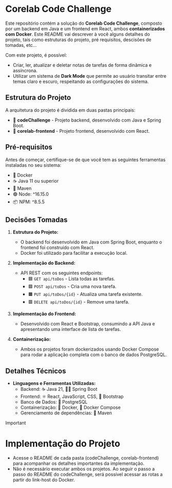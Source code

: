 # Corelab Code Challenge

Este repositório contém a solução do **Corelab Code Challenge**, composto por um backend em Java e um frontend em React, ambos **containerizados com Docker**. Este README vai descrever à você alguns detalhes do projeto, tais como estruturas do projeto, pré requisitos, descisões de tomadas, etc...

Com este projeto, é possível:
- Criar, ler, atualizar e deletar notas de tarefas de forma dinâmica e assíncrona.
- Utilizar um sistema de **Dark Mode** que permite ao usuário transitar entre temas claro e escuro, respeitando as configurações do sistema.

## Estrutura do Projeto

A arquitetura do projeto é dividida em duas pastas principais:
- 📁 **codeChallenge** - Projeto backend, desenvolvido com Java e Spring Boot.
- 📁 **corelab-frontend** - Projeto frontend, desenvolvido com React.

## Pré-requisitos

Antes de começar, certifique-se de que você tem as seguintes ferramentas instaladas no seu sistema:
- 🐋 Docker
- ☕ Java 11 ou superior
- 🧱 Maven
- 🟢 Node: ^16.15.0
- 📦 NPM: ^8.5.5

## Decisões Tomadas

1. **Estrutura do Projeto:**
   - O backend foi desenvolvido em Java com Spring Boot, enquanto o frontend foi construído com React.
   - Docker foi utilizado para facilitar a execução local.

2. **Implementação do Backend:**
   - API REST com os seguintes endpoints:
     - 🟦 `GET api/toDos` - Lista todas as tarefas.
     - 🟩 `POST api/toDos` - Cria uma nova tarefa.
     - 🟧 `PUT api/toDos/{id}` - Atualiza uma tarefa existente.
     - 🟥 `DELETE api/toDos/{id}` - Remove uma tarefa.

3. **Implementação do Frontend:**
   - Desenvolvido com React e Bootstrap, consumindo a API Java e apresentando uma interface de lista de tarefas.

4. **Containerização:**
   - Ambos os projetos foram dockerizados usando Docker Compose para rodar a aplicação completa com o banco de dados PostgreSQL.

## Detalhes Técnicos

- **Linguagens e Ferramentas Utilizadas:**
  - Backend: ☕ Java 21, 🦸‍♂️ Spring Boot
  - Frontend: ⚛️ React, JavaScript, CSS, 🧩 Bootstrap
  - Banco de Dados: 🐘 PostgreSQL
  - Containerização: 🐳 Docker, 🐋 Docker Compose
  - Gerenciamento de dependências: 🧱 Maven

> [!IMPORTANT]
> # Implementação do Projeto
> - Acesse o README de cada pasta (codeChallenge, corelab-frontend) para acompanhar os detalhes importantes da implementação.
> - Não é necessário executar ambos os projetos. Ao seguir o passo a passo do README do codeChallenge, será possível acessar as rotas a partir do link-host do Docker.
